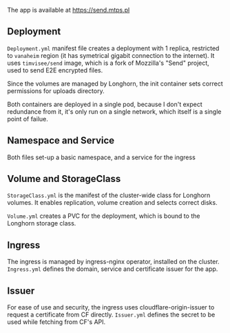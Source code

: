 The app is available at https://send.mtps.pl

## Deployment

`Deployment.yml` manifest file creates a deployment with 1 replica, restricted to `vanaheim` region (it has symetrical gigabit connection to the internet). It uses `timvisee/send` image, which is a fork of Mozzilla's "Send" project, used to send E2E encrypted files.

Since the volumes are managed by Longhorn, the init container sets correct permissions for uploads directory.

Both containers are deployed in a single pod, because I don't expect redundance from it, it's only run on a single network, which itself is a single point of failue.

## Namespace and Service

Both files set-up a basic namespace, and a service for the ingress

## Volume and StorageClass

`StorageClass.yml` is the manifest of the cluster-wide class for Longhorn volumes. It enables replication, volume creation and selects correct disks.

`Volume.yml` creates a PVC for the deployment, which is bound to the Longhorn storage class.

## Ingress

The ingress is managed by ingress-nginx operator, installed on the cluster. `Ingress.yml` defines the domain, service and certificate issuer for the app.

## Issuer

For ease of use and security, the ingress uses cloudflare-origin-issuer to request a certificate from CF directly. `Issuer.yml` defines the secret to be used while fetching from CF's API.
